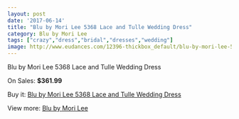 ```yaml
---
layout: post
date: '2017-06-14'
title: "Blu by Mori Lee 5368 Lace and Tulle Wedding Dress"
category: Blu by Mori Lee
tags: ["crazy","dress","bridal","dresses","wedding"]
image: http://www.eudances.com/12396-thickbox_default/blu-by-mori-lee-5368-lace-and-tulle-wedding-dress.jpg
---
```

Blu by Mori Lee 5368 Lace and Tulle Wedding Dress

On Sales: **$361.99**
<a href="https://www.eudances.com/en/blu-by-mori-lee/3841-blu-by-mori-lee-5368-lace-and-tulle-wedding-dress.html"><amp-img layout="responsive" width="600" height="600" src="//www.eudances.com/12396-thickbox_default/blu-by-mori-lee-5368-lace-and-tulle-wedding-dress.jpg" alt="Blu by Mori Lee 5368 Lace and Tulle Wedding Dress 0" /></a>
<a href="https://www.eudances.com/en/blu-by-mori-lee/3841-blu-by-mori-lee-5368-lace-and-tulle-wedding-dress.html"><amp-img layout="responsive" width="600" height="600" src="//www.eudances.com/12400-thickbox_default/blu-by-mori-lee-5368-lace-and-tulle-wedding-dress.jpg" alt="Blu by Mori Lee 5368 Lace and Tulle Wedding Dress 1" /></a>
<a href="https://www.eudances.com/en/blu-by-mori-lee/3841-blu-by-mori-lee-5368-lace-and-tulle-wedding-dress.html"><amp-img layout="responsive" width="600" height="600" src="//www.eudances.com/12399-thickbox_default/blu-by-mori-lee-5368-lace-and-tulle-wedding-dress.jpg" alt="Blu by Mori Lee 5368 Lace and Tulle Wedding Dress 2" /></a>
<a href="https://www.eudances.com/en/blu-by-mori-lee/3841-blu-by-mori-lee-5368-lace-and-tulle-wedding-dress.html"><amp-img layout="responsive" width="600" height="600" src="//www.eudances.com/12398-thickbox_default/blu-by-mori-lee-5368-lace-and-tulle-wedding-dress.jpg" alt="Blu by Mori Lee 5368 Lace and Tulle Wedding Dress 3" /></a>
<a href="https://www.eudances.com/en/blu-by-mori-lee/3841-blu-by-mori-lee-5368-lace-and-tulle-wedding-dress.html"><amp-img layout="responsive" width="600" height="600" src="//www.eudances.com/12397-thickbox_default/blu-by-mori-lee-5368-lace-and-tulle-wedding-dress.jpg" alt="Blu by Mori Lee 5368 Lace and Tulle Wedding Dress 4" /></a>

Buy it: [Blu by Mori Lee 5368 Lace and Tulle Wedding Dress](https://www.eudances.com/en/blu-by-mori-lee/3841-blu-by-mori-lee-5368-lace-and-tulle-wedding-dress.html "Blu by Mori Lee 5368 Lace and Tulle Wedding Dress")

View more: [Blu by Mori Lee](https://www.eudances.com/en/39-blu-by-mori-lee "Blu by Mori Lee")